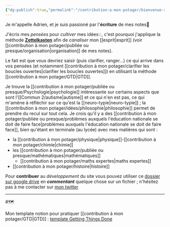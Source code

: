 ```yaml
---
{"dg-publish":true,"permalink":"/contribution-a-mon-potager/bienvenue-sur-mon-site/","tags":"gardenEntry"}
---
```


Je m'appelle Adrien, et je suis passioné par l'**écriture** de mes notes📝

J'écris mes *pensées* pour *cultiver* mes idées💡, c'est pourquoi j'applique la méthode **[Zettelkasten](https://everlaab.com/methode-zettelkasten-comment-prendre-des-notes-utiles/)** afin de *canaliser* mon [[esprit\|esprit]] (voir [[contribution à mon potager/publiée ou presque/organisation\|organisation]] de mes notes).

Le fait est que vous devriez saisir (puis clarifier, ranger...) ce qui arrive dans vos pensées (et notamment [[contribution à mon potager/clarifier les boucles ouvertes\|clarifier les boucles ouvertes]]) en utilisant la méthode [[contribution à mon potager/GTD\|GTD]].

Je trouve la [[contribution à mon potager/publiée ou presque/Psychologie\|psychologie]] intéressante sur certains aspects que sont l'[[Commun 2/autisme\|autisme]] et ce qui n'en est pas, ce qui m'amène à réfléchir sur ce qu'est la [[neuro-typie\|neuro-typie]] ; la [[contribution à mon potager/idées/philosophie\|philosophie]] permet de prendre du recul sur tout cela. 
Je crois qu'il y a des [[contribution à mon potager/publiée ou presque/problèmes auxquels l'éducation nationale se doit de faire face\|problèmes auxquels l'éducation nationale se doit de faire face]], bien qu'étant en terminale (au lycée) avec mes matières qui sont :
- la [[contribution à mon potager/physique\|physique]]-[[contribution à mon potager/chimie\|chimie]]
- les [[contribution à mon potager/publiée ou presque/mathématiques\|mathématiques]]
	- [[contribution à mon potager/maths expertes\|maths expertes]]
- [[contribution à mon potager/histoire\|histoire]]

Pour **contribuer** au *développement* du site vous pouvez utiliser ce [dossier sur google drive](https://drive.google.com/drive/folders/13fDQYJpAMFO1uZ4wGbM7CLtyKeFkyEu1?usp=share_link) en ***commentant*** quelque chose sur un fichier ; n'hésitez pas à me contacter sur [mon twitter](https://twitter.com/AdrienRomano2)

---
#🗺️

Mon template notion pour pratiquer [[contribution à mon potager/GTD\|GTD]] : 
[template Getting Things Done](https://abcrescent.notion.site/Getting-Things-Done-v1-327b789c9bcb45359c66c50592b0eea8)